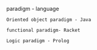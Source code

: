 paradigm - language

```
Oriented object paradigm - Java
```

```
functional paradigm- Racket
```

```
Logic paradigm - Prolog
```
